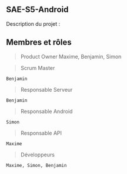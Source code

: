 ## SAE-S5-Android

Description du projet :


## Membres et rôles 
> Product Owner
Maxime, Benjamin, Simon

> Scrum Master

    Benjamin

> Responsable Serveur

    Benjamin

> Responsable Android

    Simon

> Responsable API

    Maxime

> Développeurs

    Maxime, Simon, Benjamin
